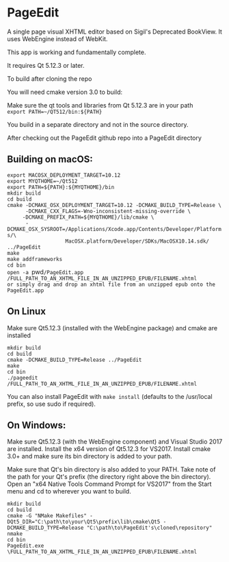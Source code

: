 PageEdit
========
A single page visual XHTML editor based on Sigil's Deprecated BookView.
It uses WebEngine instead of WebKit.

This app is working and fundamentally complete.

It requires Qt 5.12.3 or later.

To build after cloning the repo

You will need cmake version 3.0 to build:

Make sure the qt tools and libraries from Qt 5.12.3 are in your path<br>
`export PATH=~/QT512/bin:${PATH}`

You build in a separate directory and not in the source directory.

After checking out the PageEdit github repo into a PageEdit directory

Building on macOS:
------------------

`export MACOSX_DEPLOYMENT_TARGET=10.12`<br>
`export MYQTHOME=~/Qt512`<br>
`export PATH=${PATH}:${MYQTHOME}/bin`<br>
`mkdir build`<br>
`cd build`<br>
`cmake -DCMAKE_OSX_DEPLOYMENT_TARGET=10.12 -DCMAKE_BUILD_TYPE=Release \`<br>
`      -DCMAKE_CXX_FLAGS=-Wno-inconsistent-missing-override \`<br>
`      -DCMAKE_PREFIX_PATH=${MYQTHOME}/lib/cmake \ `<br>
`      -DCMAKE_OSX_SYSROOT=/Applications/Xcode.app/Contents/Developer/Platforms/\`<br>
`                   MacOSX.platform/Developer/SDKs/MacOSX10.14.sdk/ ../PageEdit`<br>
`make`<br>
`make addframeworks`<br>
`cd bin`<br>
`open -a `pwd`/PageEdit.app /FULL_PATH_TO_AN_XHTML_FILE_IN_AN_UNZIPPED_EPUB/FILENAME.xhtml`<br>
`or simply drag and drop an xhtml file from an unzipped epub onto the PageEdit.app`<br>


On Linux
--------

Make sure Qt5.12.3 (installed with the WebEngine package) and cmake are installed

`mkdir build`<br>
`cd build`<br>
`cmake -DCMAKE_BUILD_TYPE=Release ../PageEdit`<br>
`make`<br>
`cd bin`<br>
`./pageedit /FULL_PATH_TO_AN_XHTML_FILE_IN_AN_UNZIPPED_EPUB/FILENAME.xhtml`

You can also install PageEdit with `make install` (defaults to the /usr/local prefix, so use sudo if required).

On Windows:
-----------

Make sure Qt5.12.3 (with the WebEngine component) and Visual Studio 2017 are installed. Install the x64 version of Qt5.12.3 for VS2017. Install cmake 3.0+ and make sure its bin directory is added to your path.

Make sure that Qt's bin directory is also added to your PATH. Take note of the path for your Qt's prefix (the directory right above the bin directory). Open an "x64 Native Tools Command Prompt for VS2017" from the Start menu and cd to wherever you want to build.

`mkdir build`<br>
`cd build`<br>
`cmake -G "NMake Makefiles" -DQt5_DIR="C:\path\to\your\Qt5\prefix\lib\cmake\Qt5 -DCMAKE_BUILD_TYPE=Release "C:\path\to\PageEdit's\cloned\repository"`<br>
`nmake`<br>
`cd bin`<br>
`PageEdit.exe \FULL_PATH_TO_AN_XHTML_FILE_IN_AN_UNZIPPED_EPUB\FILENAME.xhtml`





